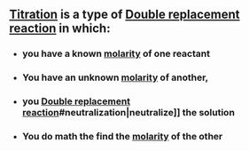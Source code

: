 ## [Titration](./../Titration/) is a type of [Double replacement reaction](./../Double-replacement-reaction/) in which:
- ### you have a known [molarity](./../molarity/) of one reactant
- ### You have an unknown [molarity](./../molarity/) of another,
- ### you [Double replacement reaction](./../Double-replacement-reaction/)#neutralization|neutralize]] the solution
- ### You do math the find the [molarity](./../molarity/) of the other

